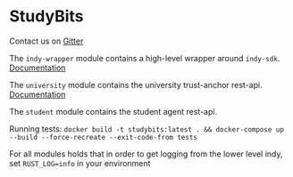 # StudyBits

Contact us on [Gitter](https://gitter.im/StudyBits/Lobby)

The `indy-wrapper` module contains a high-level wrapper around `indy-sdk`. 
[Documentation](indy-wrapper/README.md) 

The `university` module contains the university trust-anchor rest-api. [Documentation](university/README.md)

The `student` module contains the student agent rest-api.

Running tests: `docker build -t studybits:latest . && docker-compose up --build --force-recreate --exit-code-from tests`


For all modules holds that in order to get logging from the lower level indy, set `RUST_LOG=info` in your environment